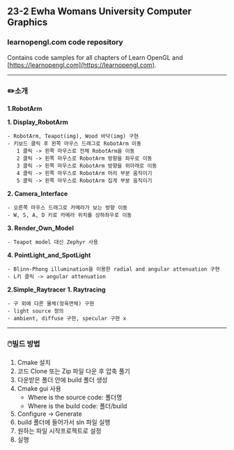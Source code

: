 ## 23-2 Ewha Womans University Computer Graphics

### learnopengl.com code repository

Contains code samples for all chapters of Learn OpenGL and [https://learnopengl.com](https://learnopengl.com).

---
### ✏️소개
**1.RobotArm**

   **1. Display_RobotArm**
      
    - RobotArm, Teapot(img), Wood 바닥(img) 구현
    - 키보드 클릭 후 왼쪽 마우스 드래그로 RobotArm 이동
       1 클릭 -> 왼쪽 마우스로 전체 RobotArm을 이동
       2 클릭 -> 왼쪽 마우스로 RobotArm 방향을 좌우로 이동
       3 클릭 -> 왼쪽 마우스로 RobotArm 방향을 위아래로 이동
       4 클릭 -> 왼쪽 마우스로 RobotArm 머리 부분 움직이기
       5 클릭 -> 왼쪽 마우스로 RobotArm 집게 부분 움직이기

   **2. Camera_Interface**

    - 오른쪽 마우스 드래그로 카메라가 보는 방향 이동
    - W, S, A, D 키로 카메라 위치를 상하좌우로 이동
    

   **3. Render_Own_Model**

    - Teapot model 대신 Zephyr 사용

   **4. PointLight_and_SpotLight**

    - Blinn-Phong illumination을 이용한 radial and angular attenuation 구현
    - L키 클릭 -> angular attenuation   

**2.Simple_Raytracer**
   **1. Raytracing**

    - 구 외에 다른 물체(정육면체) 구현
    - light source 정의
    - ambient, diffuse 구현, specular 구현 x
---
### 🖱️빌드 방법
1. Cmake 설치
2. 코드 Clone 또는 Zip 파일 다운 후 압축 풀기
3. 다운받은 폴더 안에 build 폴더 생성
4. Cmake gui 사용
   - Where is the source code: 폴더명
   - Where is the build code: 폴더/build
5. Configure -> Generate
6. build 폴더에 들어가서 sln 파일 실행
7. 원하는 파일 시작프로젝트로 설정
8. 실행
